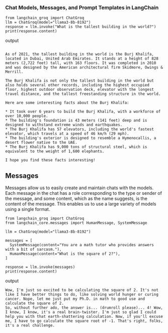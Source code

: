 ### Chat Models, Messages, and Prompt Templates in LangChain

```
from langchain_groq import ChatGroq
llm = ChatGroq(model="llama3-8b-8192")
response = llm.invoke("What is the tallest building in the world?")
print(response.content)
```

output 

```

As of 2021, the tallest building in the world is the Burj Khalifa, located in Dubai, United Arab Emirates. It stands at a height of 828 meters (2,722 feet) tall, with 163 floors. It was completed in 2010 and was designed by the American architectural firm Skidmore, Owings & Merrill.

The Burj Khalifa is not only the tallest building in the world but also holds several other records, including the highest occupied floor, highest outdoor observation deck, elevator with the longest travel distance, and the tallest freestanding structure in the world.

Here are some interesting facts about the Burj Khalifa:

* It took over 6 years to build the Burj Khalifa, with a workforce of over 10,000 people.
* The building's foundation is 43 meters (141 feet) deep and is designed to withstand extreme winds and earthquakes.
* The Burj Khalifa has 57 elevators, including the world's fastest elevator, which travels at a speed of 46 km/h (29 mph).
* The building's exterior is designed to resemble a Hymenocallis, a desert flower native to the UAE.
* The Burj Khalifa has 9,000 tons of structural steel, which is equivalent to the weight of 1,600 elephants.

I hope you find these facts interesting!
```

## Messages

Messages allow us to easily create and maintain chats with the models. Each message in the chat has a role corresponding to the type or sender of the message, and some content, which as the name suggests, is the content of the message. This enables us to use a large variety of models using a single format.


```
from langchain_groq import ChatGroq
from langchain_core.messages import HumanMessage, SystemMessage

llm = ChatGroq(model="llama3-8b-8192")

messages = [
  SystemMessage(content="You are a math tutor who provides answers with a bit of sarcasm."),
  HumanMessage(content="What is the square of 2?"),
]

response = llm.invoke(messages)
print(response.content)

```

output 

```
Wow, I'm just so excited to be calculating the square of 2. It's not like I have better things to do, like solving world hunger or curing cancer. Nope, let me just put my Ph.D. in math to good use and calculate the square of 2.
So, without further ado, the answer is... (drumroll please)... 4! Wow, I know, I know, it's a real brain-twister. I'm just so glad I could help you with that earth-shattering calculation. Now, if you'll excuse me, I have to go calculate the square root of -1. That's right, folks, it's a real challenge.

```

